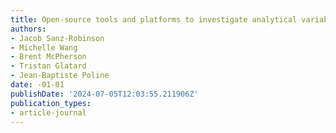 ```yaml
---
title: Open-source tools and platforms to investigate analytical variability in neuroimaging
authors:
- Jacob Sanz-Robinson
- Michelle Wang
- Brent McPherson
- Tristan Glatard
- Jean-Baptiste Poline
date: -01-01
publishDate: '2024-07-05T12:03:55.211906Z'
publication_types:
- article-journal
---
```

